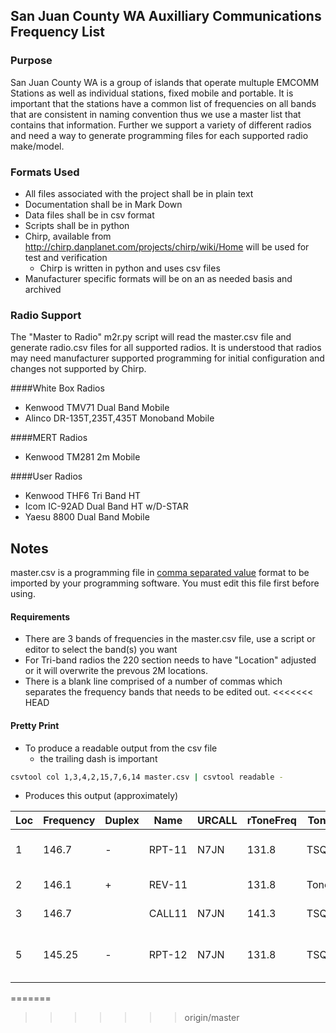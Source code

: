 ## San Juan County WA Auxilliary Communications Frequency List

### Purpose
San Juan County WA is a group of islands that operate multuple EMCOMM Stations as well as individual stations, fixed mobile and portable. It is important that the stations have a common list of frequencies on all bands that are consistent in naming convention thus we use a master list that contains that information. Further we support a variety of different radios and need a way to generate programming files for each supported radio make/model.

### Formats Used
* All files associated with the project shall be in plain text
* Documentation shall be in Mark Down
* Data files shall be in csv format
* Scripts shall be in python
* Chirp, available from http://chirp.danplanet.com/projects/chirp/wiki/Home will be used for test and verification
  * Chirp is written in python and uses csv files
* Manufacturer specific formats will be on an as needed basis and archived

### Radio Support
The "Master to Radio" m2r.py script will read the master.csv file and generate radio.csv files for all supported radios. It is understood that radios may need manufacturer supported programming for initial configuration and changes not supported by Chirp.

####White Box Radios
* Kenwood TMV71 Dual Band Mobile
* Alinco DR-135T,235T,435T Monoband Mobile

####MERT Radios
* Kenwood TM281 2m Mobile

####User Radios
* Kenwood THF6 Tri Band HT
* Icom IC-92AD Dual Band HT w/D-STAR
* Yaesu 8800 Dual Band Mobile

## Notes

master.csv is a programming file in [comma separated value](https://en.wikipedia.org/wiki/Comma-separated_values) format to be imported by your programming software. You must edit this file first before using.

#### Requirements
* There are 3 bands of frequencies in the master.csv file, use a script or editor to select the band(s) you want
* For Tri-band radios the 220 section needs to have "Location" adjusted or it will overwrite the prevous 2M locations.
* There is a blank line comprised of a number of commas which separates the frequency bands that needs to be edited out.
<<<<<<< HEAD

#### Pretty Print
* To produce a readable output from the csv file
  * the trailing dash is important

```bash
csvtool col 1,3,4,2,15,7,6,14 master.csv | csvtool readable -
```

* Produces this output (approximately)


| Loc | Frequency | Duplex | Name | URCALL | rToneFreq | Tone | Comment
| --- | --------- | ------ | ---- | ------ | --------- | ---- | -------
|  1 |    146.7   |   -  |    RPT-11 | N7JN | 131.8|  TSQL | SJCARS Repeater Cady Mt.
|  2 |    146.1   |   +  |    REV-11 |      | 131.8|  Tone | SJCARS Reverse
|  3 |    146.7   |      |    CALL11 | N7JN | 141.3|  TSQL | SJCARS Callup
|  5 |    145.25  |   -  |    RPT-12 | N7JN | 131.8|  TSQL | SJCARS D-Star Repeater (HVT)

=======
>>>>>>> origin/master
